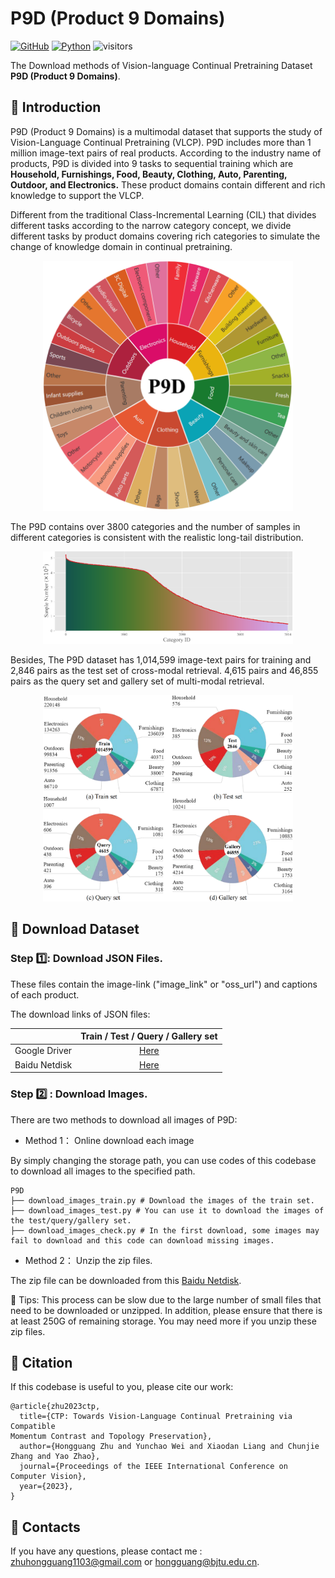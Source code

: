 # P9D (Product 9 Domains) 
[![GitHub](https://img.shields.io/badge/license-MIT-green)](https://github.com/KevinLight831/P9D/blob/main/LICENSE)
[![Python](https://img.shields.io/badge/python-3.7-blue.svg?style=flat-square&logo=python&color=3776AB&logoColor=3776AB)](https://www.python.org/)
![visitors](https://visitor-badge.laobi.icu/badge?page_id=KevinLight831.P9D&left_color=green&right_color=red)

The Download methods of Vision-language Continual Pretraining Dataset **P9D (Product 9 Domains)**.

## 🎨 Introduction
P9D (Product 9 Domains) is a multimodal dataset that supports the study of Vision-Language Continual Pretraining (VLCP).
P9D includes more than 1 million image-text pairs of real products. According to the industry name of products, P9D is divided into 9 tasks to sequential training which are **Household, Furnishings, Food, Beauty, Clothing, Auto, Parenting, Outdoor, and Electronics.** These product domains contain different and rich knowledge to support the VLCP. 

Different from the traditional Class-Incremental Learning (CIL) that divides different tasks according to the narrow category concept, we divide different tasks by product domains covering rich categories to simulate the change of knowledge domain in continual pretraining. 

<p align="center"><img src="figs/P9D.png" alt="P9D" width="400"/></p>

The P9D contains over 3800 categories and the number of samples in different categories is consistent with the realistic long-tail distribution.

<p align="center"><img src="figs/distribution.png" alt="distribution" width="400"/></p>

Besides, The P9D dataset has 1,014,599 image-text pairs for training and 2,846 pairs as the test set of cross-modal retrieval. 4,615 pairs and 46,855 pairs as the query set and gallery set of multi-modal retrieval. 

<p align="center"><img src="figs/datasplit.png" alt="datasplit" width="400"/></p>

##  :open_file_folder: Download Dataset
### Step :one:: Download JSON Files. 
These files contain the image-link ("image_link" or "oss_url") and captions of each product.

The download links of JSON files:

|     | Train / Test / Query / Gallery set |
|:-------- |:------------:| 
|Google Driver| [Here](https://drive.google.com/file/d/1nGpNS2GPLawMYiNNR8Z9AKlJWfYtmLJh/view?usp=drive_link) | 
|Baidu Netdisk| [Here](https://pan.baidu.com/s/19uLDfcWpEcp2ZG4GMN3Vxg?pwd=9fm8)| 


### Step :two: : Download Images. 

There are two methods to download all images of P9D: 

- Method 1： Online download each image
  
By simply changing the storage path, you can use codes of this codebase to download all images to the specified path. 
```
P9D
├── download_images_train.py # Download the images of the train set.
├── download_images_test.py # You can use it to download the images of the test/query/gallery set.
├── download_images_check.py # In the first download, some images may fail to download and this code can download missing images.

```


- Method 2： Unzip the zip files.

The zip file can be downloaded from this [Baidu Netdisk](https://pan.baidu.com/s/1NXn_5TA53B2gqcHXR-ZFbQ?pwd=ezgk).



:pushpin: Tips: 
This process can be slow due to the large number of small files that need to be downloaded or unzipped. In addition, please ensure that there is at least 250G of remaining storage. You may need more if you unzip these zip files.


## :pencil: Citation
If this codebase is useful to you, please cite our work:
```
@article{zhu2023ctp,
  title={CTP: Towards Vision-Language Continual Pretraining via Compatible
Momentum Contrast and Topology Preservation},
  author={Hongguang Zhu and Yunchao Wei and Xiaodan Liang and Chunjie Zhang and Yao Zhao},
  journal={Proceedings of the IEEE International Conference on Computer Vision},
  year={2023},
}
```
## :panda_face: Contacts
If you have any questions, please contact me : zhuhongguang1103@gmail.com or hongguang@bjtu.edu.cn.
